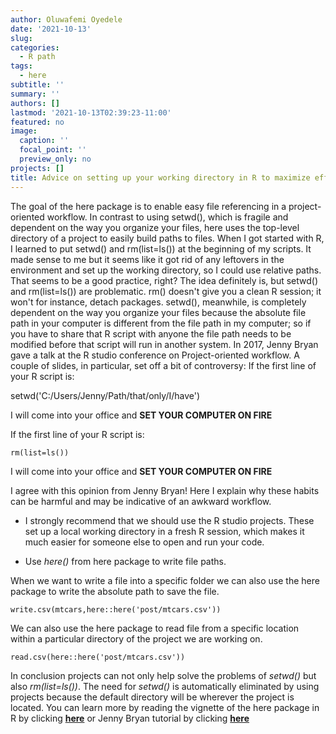 ```yaml
---
author: Oluwafemi Oyedele
date: '2021-10-13'
slug: 
categories:
  - R path
tags:
  - here
subtitle: ''
summary: ''
authors: []
lastmod: '2021-10-13T02:39:23-11:00'
featured: no
image:
  caption: ''
  focal_point: ''
  preview_only: no
projects: []
title: Advice on setting up your working directory in R to maximize effectiveness and reduce frustration
---
```



The goal of the here package is to enable easy file referencing in a project-oriented workflow. In contrast to using setwd(), which is fragile and dependent on the way you organize your files, here uses the top-level directory of a project to easily build paths to files. 
When I got started with R, I learned to put setwd() and rm(list=ls()) at the beginning of my scripts. It made sense to me but it seems like it got rid of any leftovers in the environment and set up the working directory, so I could use relative paths. That seems to be a good practice, right? The idea definitely is, but setwd() and rm(list=ls()) are problematic. rm() doesn't give you a clean R session; it won't for instance, detach packages. setwd(), meanwhile, is completely dependent on the way you organize your files because the absolute file path in your computer is different from the file path in my computer; so if you have to share that R script with anyone the file path needs to be modified before that script will run in another system.
In 2017, Jenny Bryan gave a talk at the R studio conference on Project-oriented workflow. A couple of slides, in particular, set off a bit of controversy:
If the first line of your R script is:

setwd('C:/Users/Jenny/Path/that/only/I/have')


I will come into your office and **SET YOUR COMPUTER ON FIRE**

If the first line of your R script is:


```{r}
rm(list=ls())
```


I will come into your office and **SET YOUR COMPUTER ON FIRE**


I agree with this opinion from Jenny Bryan! Here I explain why these habits can be harmful and may be indicative of an awkward workflow.
-	I strongly recommend that we should use the R studio projects. These set up a local working directory in a fresh R session, which makes it much easier for someone else to open and run your code.


-	Use *here()* from here package to write file paths.


When we want to write a file into a specific folder we can also use the here package to write the absolute path to save the file.

```{r}
write.csv(mtcars,here::here('post/mtcars.csv'))
```
We can also use the here package to read file from a specific location within a particular directory of the project we are working on.

```{r}
read.csv(here::here('post/mtcars.csv'))
```



In conclusion projects can not only help solve the problems of *setwd()* but also *rm(list=ls())*. The need for *setwd()* is automatically eliminated by using projects because the default directory will be wherever the project is located. You can learn more by reading the vignette of the here package in R by clicking [**here**](https://cran.r-project.org/web/packages/here/here.pdf) or Jenny Bryan tutorial by clicking [**here**](https://www.tidyverse.org/blog/2017/12/workflow-vs-script/)



<style type="text/css">
h1.title {
  font-size: 12px;
  color: Dark;
  text-align: justify;
}
<style>
body{
text-align: justify}




